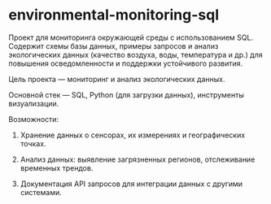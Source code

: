 # environmental-monitoring-sql
Проект для мониторинга окружающей среды с использованием SQL. Содержит схемы базы данных, примеры запросов и анализ экологических данных (качество воздуха, воды, температура и др.) для повышения осведомленности и поддержки устойчивого развития.

Цель проекта — мониторинг и анализ экологических данных.

Основной стек — SQL, Python (для загрузки данных), инструменты визуализации.

Возможности:

1) Хранение данных о сенсорах, их измерениях и географических точках.

2) Анализ данных: выявление загрязненных регионов, отслеживание временных трендов.

3) Документация API запросов для интеграции данных с другими системами.
